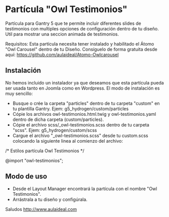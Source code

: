 # Partícula "Owl Testimonios"
Partícula para Gantry 5 que te permite incluir diferentes slides de testimonios con multiples opciones de configuración dentro de tu diseño. 
Util para mostrar una seccion animada de testimonios.

Requisitos:
Esta partícula necesita tener instalado y habilitado el Átomo "Owl Carousel" dentro de tu Diseño. Consíguelo de forma gratuita desde aquí:
https://github.com/aulaideal/Atomo-Owlcarousel

Instalación
-----------
No hemos incluido un instalador ya que deseamos que esta partícula pueda ser usada tanto en Joomla como en Wordpress. 
El modo de instalación es muy sencillo:

+ Busque o crée la carpeta "particles" dentro de tu carpeta "custom" en tu plantilla Gantry. Ejem: g5_hydrogen/custom/particles
+ Cópie los archivos owl-testimonios.html.twig y owl-testimonios.yaml dentro de dicha carpeta (custom/particles).
+ Cópie el archivo scss/_owl-testimonios.scss dentro de tu carpeta "scss". Ejem: g5_hydrogen/custom/scss
+ Cargue el archivo "_owl-testimonios.scss" desde tu custom.scss colocando la siguiente linea al comienzo del archivo: 

/* Estilos partícula Owl Testimonios */

 @import "owl-testimonios";


Modo de uso
-----------
+ Desde el Layout Manager encontrará la partícula con el nombre "Owl Testimonios". 
+ Arrástrala a tu  diseño y configúrala.

Saludos
http://www.aulaideal.com

